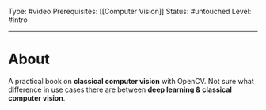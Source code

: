 Type: #video 
Prerequisites: [[Computer Vision]]
Status: #untouched 
Level: #intro 

----
# About

A practical book on **classical computer vision** with OpenCV. Not sure what difference in use cases there are between **deep learning & classical computer vision**.